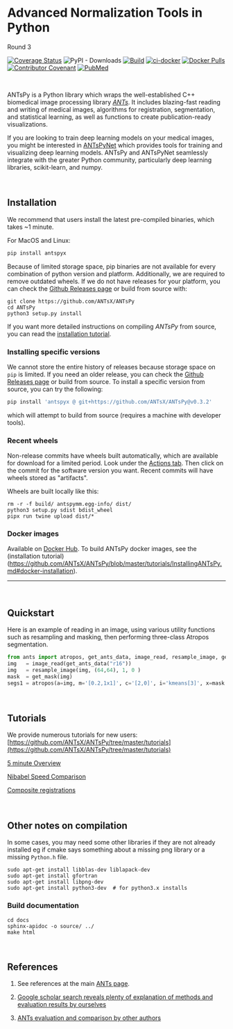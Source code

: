 # Advanced Normalization Tools in Python

Round 3

[![Coverage Status](https://coveralls.io/repos/github/ANTsX/ANTsPy/badge.svg?branch=master)](https://coveralls.io/github/ANTsX/ANTsPy?branch=master)
<a href='http://antspyx.readthedocs.io/en/latest/?badge=latest'>
</a>
![PyPI - Downloads](https://img.shields.io/pypi/dm/antspyx?label=pypi%20downloads)
[![Build](https://github.com/ANTsX/ANTsPy/actions/workflows/wheels.yml/badge.svg)](https://github.com/ANTsX/ANTsPy/actions/workflows/wheels.yml)
[![ci-docker](https://github.com/ANTsX/ANTsPy/actions/workflows/ci-docker.yml/badge.svg)](https://github.com/ANTsX/ANTsPy/actions/workflows/ci-docker.yml)
[![Docker Pulls](https://img.shields.io/docker/pulls/antsx/antspy.svg)](https://hub.docker.com/repository/docker/antsx/antspy)
[![Contributor Covenant](https://img.shields.io/badge/Contributor%20Covenant-v2.0%20adopted-ff69b4.svg)](code_of_conduct.md)
[![PubMed](https://img.shields.io/badge/ANTsX_paper-Open_Access-8DABFF?logo=pubmed)](https://pubmed.ncbi.nlm.nih.gov/33907199/)

<br>

ANTsPy is a Python library which wraps the well-established C++ biomedical image processing library <i>[ANTs](https://github.com/ANTsX/ANTs)</i>. It includes blazing-fast reading and writing of medical images, algorithms for registration, segmentation, and statistical learning, as well as functions to create publication-ready visualizations.

If you are looking to train deep learning models on your medical images, you might be interested in [ANTsPyNet](https://github.com/ANTsX/ANTsPy) which provides tools for training and visualizing deep learning models. ANTsPy and ANTsPyNet seamlessly integrate with the greater Python community, particularly deep learning libraries, scikit-learn, and numpy.

<br>

## Installation

We recommend that users install the latest pre-compiled binaries, which takes ~1 minute. 

For MacOS and Linux:

```bash
pip install antspyx
```

Because of limited storage space, pip binaries are not available for every combination of python
version and platform. Additionally, we are required to remove outdated wheels. If we do not have releases for your platform, you can check the
[Github Releases page](https://github.com/ANTsX/ANTsPy/releases) or build from source with:

```
git clone https://github.com/ANTsX/ANTsPy
cd ANTsPy
python3 setup.py install
```

If you want more detailed instructions
on compiling <i>ANTsPy</i> from source, you can read the
[installation tutorial](https://github.com/ANTsX/ANTsPy/blob/master/tutorials/InstallingANTsPy.md).

### Installing specific versions

We cannot store the entire history of releases because storage space on `pip` is limited. If you need an older release, you can check the [Github Releases page](https://github.com/ANTsX/ANTsPy/releases) or
build from source. To install a specific version from source, you can try the following:

```bash
pip install 'antspyx @ git+https://github.com/ANTsX/ANTsPy@v0.3.2'
```

which will attempt to build from source (requires a machine with developer tools).

### Recent wheels

Non-release commits have wheels built automatically, which are available for download for a limited period.
Look under the [Actions tab](https://github.com/ANTsX/ANTsPy/actions). Then click on the commit for the software version you want.
Recent commits will have wheels stored as "artifacts".

Wheels are built locally like this:

```
rm -r -f build/ antspymm.egg-info/ dist/
python3 setup.py sdist bdist_wheel
pipx run twine upload dist/*
```

### Docker images

Available on [Docker Hub](https://hub.docker.com/repository/docker/antsx/antspy). To build
ANTsPy docker images, see the (installation tutorial)(https://github.com/ANTsX/ANTsPy/blob/master/tutorials/InstallingANTsPy.md#docker-installation).

---

<br>

## Quickstart

Here is an example of reading in an image, using various utility functions such as resampling and masking, then performing three-class Atropos segmentation.

```python
from ants import atropos, get_ants_data, image_read, resample_image, get_mask
img   = image_read(get_ants_data("r16"))
img   = resample_image(img, (64,64), 1, 0 )
mask  = get_mask(img)
segs1 = atropos(a=img, m='[0.2,1x1]', c='[2,0]', i='kmeans[3]', x=mask )
```

<br>

## Tutorials

We provide numerous tutorials for new users: [https://github.com/ANTsX/ANTsPy/tree/master/tutorials](https://github.com/ANTsX/ANTsPy/tree/master/tutorials)

[5 minute Overview](https://github.com/ANTsX/ANTsPy/blob/master/tutorials/tutorial_5min.md)

[Nibabel Speed Comparison](https://github.com/ANTsX/ANTsPy/blob/master/tests/timings_io.py)

[Composite registrations](https://github.com/ANTsX/ANTsPy/blob/master/tutorials/concatenateRegistrations.ipynb)

<br>

## Other notes on compilation

In some cases, you may need some other libraries if they are not already installed eg if cmake says something about
a missing png library or a missing `Python.h` file.

```
sudo apt-get install libblas-dev liblapack-dev
sudo apt-get install gfortran
sudo apt-get install libpng-dev
sudo apt-get install python3-dev  # for python3.x installs
```

### Build documentation

```
cd docs
sphinx-apidoc -o source/ ../
make html
```

<br>

## References

1. See references at the main [ANTs page](https://github.com/ANTsX/ANTs#boilerplate-ants).

2. [Google scholar search reveals plenty of explanation of methods and evaluation results by ourselves](https://scholar.google.com/scholar?start=0&q=advanced+normalization+tools+ants+image+registration&hl=en&as_sdt=0,40)

3. [ANTs evaluation and comparison by other authors](https://scholar.google.com/scholar?hl=en&as_sdt=0%2C40&q=advanced+normalization+tools+ants+image+registration+-avants+-tustison&btnG=)
